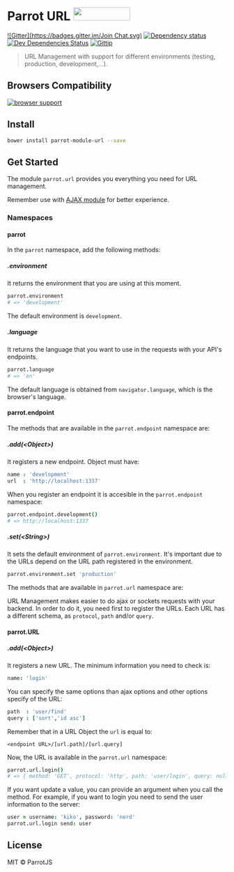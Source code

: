 # Parrot URL <a href="http://bower.io/search/?q=parrot-module-url"><img src="http://benschwarz.github.io/bower-badges/badge@2x.png" width="130" height="30"></a>

[![Gitter](https://badges.gitter.im/Join Chat.svg)](https://gitter.im/parrotjs/Parrotjs?utm_source=badge&utm_medium=badge&utm_campaign=pr-badge&utm_content=badge)
[![Dependency status](http://img.shields.io/david/parrotjs/Parrotjs.svg?style=flat)](https://david-dm.org/parrotjs/Parrotjs)
[![Dev Dependencies Status](http://img.shields.io/david/dev/parrotjs/Parrotjs.svg?style=flat)](https://david-dm.org/parrotjs/Parrotjs#info=devDependencies)
[![Gittip](http://img.shields.io/gittip/Kikobeats.svg?style=flat)](https://www.gittip.com/Kikobeats/)

> URL Management with support for different environments (testing, production, development,...).

## Browsers Compatibility

[![browser support](https://ci.testling.com/parrotjs/parrot-module-url.png)
](https://ci.testling.com/parrotjs/parrot-module-url)

## Install

```bash
bower install parrot-module-url --save
```

## Get Started

The module `parrot.url` provides you everything you need for URL management.

Remember use with [AJAX module](https://github.com/parrotjs/parrot-module-ajax) for better experience.

### Namespaces

#### parrot

In the `parrot` namespace, add the following methods:

##### .environment

It returns the environment that you are using at this moment.

```coffee
parrot.environment
# => 'development'
```

The default environment is `development`.

##### .language

It returns the language that you want to use in the requests with your API's endpoints.

```coffee
parrot.language
# => 'en'
```

The default language is obtained from `navigator.language`, which is the browser's language.

#### parrot.endpoint

The methods that are available in the `parrot.endpoint` namespace are:

##### .add(&lt;Object&gt;)

It registers a new endpoint. Object must have:

```coffee
name : 'development'
url  : 'http://localhost:1337'
```

When you register an endpoint it is accesible in the `parrot.endpoint` namespace:

```coffee
parrot.endpoint.development()
# => http://localhost:1337
```

##### .set(&lt;String&gt;)

It sets the default environment of `parrot.environment`. It's important due to the URLs depend on the URL path registered in the environment.

```coffee
parrot.environment.set 'production'
```

The methods that are available in `parrot.url` namespace are:

URL Management makes easier to do ajax or sockets requests with your backend. In order to do it, you need first to register the URLs. Each URL has a different schema, as `protocol`, `path` and/or `query`.

#### parrot.URL

##### .add(&lt;Object&gt;)

It registers a new URL. The minimum information you need to check is:

```coffee
name: 'login'
```

You can specify the same options than ajax options and other options specify of the URL:

```coffee
path  : 'user/find'
query : ['sort','id asc']
```

Remember that in a URL Object the `url` is equal to:

```
<endpoint URL>/[url.path]/[url.query]
```

Now, the URL is available in the `parrot.url` namespace:

```coffee
parrot.url.login()
# => { method: 'GET', protocol: 'http', path: 'user/login', query: null }
```

If you want update a value, you can provide an argument when you call the method. For example, if you want to login you need to send the user information to the server:

```coffee
user = username: 'kiko', password: 'nerd'
parrot.url.login send: user
```


## License

MIT © ParrotJS
